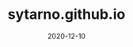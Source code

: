 ---
title: sytarno.github.io
description: Initial portfolio website and first experience with frontend development languages CSS/JS. Abandoned in favor of new libraries.
link: https://github.com/Sytarno/sytarno.github.io
tech: 
 - React
 - CSS
 - Javascript
 - Bootstrap
 - github-pages
date: "2020-12-10"
---